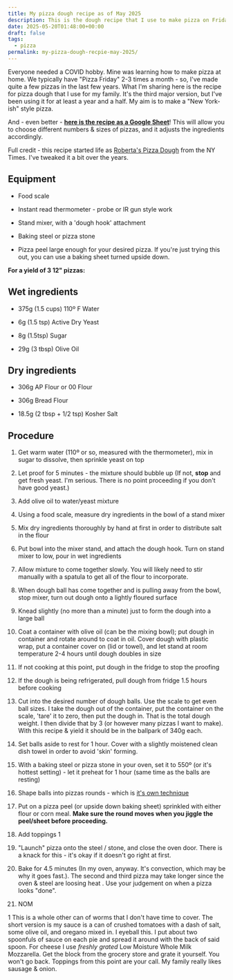 ```yaml
---
title: My pizza dough recipe as of May 2025
description: This is the dough recipe that I use to make pizza on Fridays for my family.
date: 2025-05-20T01:48:00+00:00
draft: false
tags:
  - pizza
permalink: my-pizza-dough-recpie-may-2025/
---
```


Everyone needed a COVID hobby. Mine was learning how to make pizza at home. We typically have "Pizza Friday" 2-3 times a month - so, I've made quite a few pizzas in the last few years. What I'm sharing here is the recipe for pizza dough that I use for my family. It's the third major version, but I've been using it for at least a year and a half. My aim is to make a "New York-ish" style pizza.

And - even better - [**here is the recipe as a Google Sheet**](https://docs.google.com/spreadsheets/d/1G79fdCg0Gz0eWTO8lOLhEhoHNiIW3ZCS4pD8JSqgFUU/edit?usp=sharing)! This will allow you to choose different numbers & sizes of pizzas, and it adjusts the ingredients accordingly.

Full credit - this recipe started life as [Roberta's Pizza Dough](https://cooking.nytimes.com/recipes/1016230-robertas-pizza-dough) from the NY Times. I've tweaked it a bit over the years.

## Equipment

- Food scale

- Instant read thermometer - probe or IR gun style work

- Stand mixer, with a 'dough hook' attachment

- Baking steel or pizza stone

- Pizza peel large enough for your desired pizza. If you're just trying this out, you can use a baking sheet turned upside down.

**For a yield of 3 12" pizzas:**

## Wet ingredients

- 375g (1.5 cups) 110º F Water

- 6g (1.5 tsp) Active Dry Yeast

- 8g (1.5tsp) Sugar

- 29g (3 tbsp) Olive Oil

## Dry ingredients

- 306g AP Flour or 00 Flour

- 306g Bread Flour

- 18.5g (2 tbsp + 1/2 tsp) Kosher Salt

## Procedure

1.  Get warm water (110º or so, measured with the thermometer), mix in sugar to dissolve, then sprinkle yeast on top

2.  Let proof for 5 minutes - the mixture should bubble up (If not, **stop** and get fresh yeast. I'm serious. There is no point proceeding if you don't have good yeast.)

3.  Add olive oil to water/yeast mixture

4.  Using a food scale, measure dry ingredients in the bowl of a stand mixer

5.  Mix dry ingredients thoroughly by hand at first in order to distribute salt in the flour

6.  Put bowl into the mixer stand, and attach the dough hook. Turn on stand mixer to low, pour in wet ingredients

7.  Allow mixture to come together slowly. You will likely need to stir manually with a spatula to get all of the flour to incorporate.

8.  When dough ball has come together and is pulling away from the bowl, stop mixer, turn out dough onto a lightly floured surface

9.  Knead slightly (no more than a minute) just to form the dough into a large ball

10. Coat a container with olive oil (can be the mixing bowl); put dough in container and rotate around to coat in oil. Cover dough with plastic wrap, put a container cover on (lid or towel), and let stand at room temperature 2-4 hours until dough doubles in size

11. If not cooking at this point, put dough in the fridge to stop the proofing

12. If the dough is being refrigerated, pull dough from fridge 1.5 hours before cooking

13. Cut into the desired number of dough balls. Use the scale to get even ball sizes. I take the dough out of the container, put the container on the scale, 'tare' it to zero, then put the dough in. That is the total dough weight. I then divide that by 3 (or however many pizzas I want to make). With this recipe & yield it should be in the ballpark of 340g each.

14. Set balls aside to rest for 1 hour. Cover with a slightly moistened clean dish towel in order to avoid 'skin' forming.

15. With a baking steel or pizza stone in your oven, set it to 550º (or it's hottest setting) - let it preheat for 1 hour (same time as the balls are resting)

16. Shape balls into pizzas rounds - which is [it's own technique](https://www.youtube.com/watch?v=Entzcl8q7H4)

17. Put on a pizza peel (or upside down baking sheet) sprinkled with either flour or corn meal. **Make sure the round moves when you jiggle the peel/sheet before proceeding.**

18. Add toppings 1

19. "Launch" pizza onto the steel / stone, and close the oven door. There is a knack for this - it's okay if it doesn't go right at first.

20. Bake for 4.5 minutes (In my oven, anyway. It's convection, which may be why it goes fast.). The second and third pizza may take longer since the oven & steel are loosing heat . Use your judgement on when a pizza looks "done".

21. NOM

1 This is a whole other can of worms that I don't have time to cover. The short version is my sauce is a can of crushed tomatoes with a dash of salt, some olive oil, and oregano mixed in. I eyeball this. I put about two spoonfuls of sauce on each pie and spread it around with the back of said spoon. For cheese I use _freshly grated_ Low Moisture Whole Milk Mozzarella. Get the block from the grocery store and grate it yourself. You won't go back. Toppings from this point are your call. My family really likes sausage & onion.
